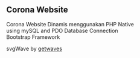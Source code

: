 Corona Website
--------------------------
Corona Website Dinamis menggunakan PHP Native <br>
using mySQL and PDO Database Connection <br>
Bootstrap Framework

svgWave by <a href="https://getwaves.io/"> getwaves </a>
